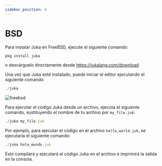 ```yaml
---
sidebar_position: 4
---
```


# BSD

Para instalar Juka en FreeBSD, ejecute el siguiente comando:

```jsx
pkg install juka
```

o descárguelo directamente desde https://jukalang.com/download

Una vez que Juka esté instalado, puede iniciar el editor ejecutando el siguiente comando:

```jsx
./juka
```
![freebsd](/img/freebsd.png)

Para ejecutar el código Juka desde un archivo, ejecuta el siguiente comando, sustituyendo el nombre de tu archivo por `my_file.juk`:

```jsx
./juka my_file.juk
```

Por ejemplo, para ejecutar el código en el archivo `hello_world.juk`, se ejecutaría el siguiente comando:

```jsx
./juka hola_mundo.juk
```

Esto compilará y ejecutará el código Juka en el archivo e imprimirá la salida en la consola.
